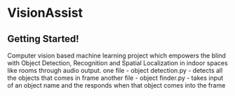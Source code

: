 # VisionAssist
## Getting Started!

Computer vision based machine learning project which empowers the blind with Object Detection, Recognition and Spatial Localization in indoor spaces like rooms through audio output.
one file - object detection.py - detects all the objects that comes in frame 
another file - object finder.py - takes input of an object name and the  responds when that object comes into the frame

